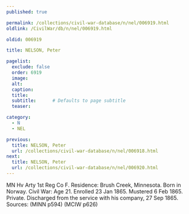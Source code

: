 ```yaml
---
published: true

permalink: /collections/civil-war-database/n/nel/006919.html
oldlink: /CivilWar/db/n/nel/006919.html

oldid: 006919

title: NELSON, Peter

pagelist:
  exclude: false
  order: 6919
  image: 
  alt:
  caption:
  title:
  subtitle:      # Defaults to page subtitle
  teaser:

category: 
  - N 
  - NEL

previous:
  title: NELSON, Peter
  url: /collections/civil-war-database/n/nel/006918.html  
next:
  title: NELSON, Peter
  url: /collections/civil-war-database/n/nel/006920.html   
---
```

MN Hv Arty 1st Reg Co F. Residence: Brush Creek, Minnesota. Born in Norway. Civil War: Age 21. Enrolled 23 Jan 1865. Mustered 6 Feb 1865. Private. Discharged from the service with his company, 27 Sep 1865. Sources: (MINN p594) (MCIW p626)